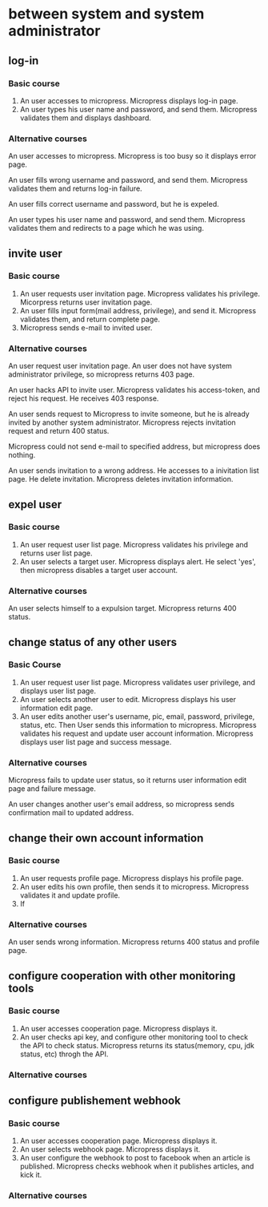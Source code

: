 # between system and system administrator

## log-in

### Basic course

1. An user accesses to micropress. Micropress displays log-in page.
1. An user types his user name and password, and send them. Micropress validates them and displays dashboard.

### Alternative courses

An user accesses to micropress. Micropress is too busy so it displays error page.

An user fills wrong username and password, and send them. Micropress validates them and returns log-in failure.

An user fills correct username and password, but he is expeled.

An user types his user name and password, and send them. Micropress validates them and redirects to a page which he was using.

## invite user

### Basic course

1. An user requests user invitation page. Micropress validates his privilege. Micorpress returns user invitation page.
1. An user fills input form(mail address, privilege), and send it. Micropress validates them, and return complete page.
1. Micropress sends e-mail to invited user.

### Alternative courses

An user request user invitation page. An user does not have system administrator privilege, so micropress returns 403 page.

An user hacks API to invite user. Micropress validates his access-token, and reject his request. He receives 403 response.

An user sends request to Micropress to invite someone, but he is already invited by another system administrator. Micropress rejects invitation request and return 400 status.

Micropress could not send e-mail to specified address, but micropress does nothing.

An user sends invitation to a wrong address. He accesses to a inivitation list page. He delete invitation. Micropress deletes invitation information.

## expel user

### Basic course

1. An user request user list page. Micropress validates his privilege and returns user list page.
1. An user selects a target user. Micropress displays alert. He select 'yes', then micropress disables a target user account.

### Alternative courses

An user selects himself to a expulsion target. Micropress returns 400 status.

## change status of any other users

### Basic Course

1. An user request user list page. Micropress validates user privilege, and displays user list page.
1. An user selects another user to edit. Micropress displays his user information edit page.
1. An user edits another user's username, pic, email, password, privilege, status, etc. Then User sends this information to micropress. Micropress validates his request and update user account information. Micropress displays user list page and success message.

### Alternative courses

Micropress fails to update user status, so it returns user information edit page and failure message.

An user changes another user's email address, so micropress sends confirmation mail to updated address.

## change their own account information

### Basic course

1. An user requests profile page. Micropress displays his profile page.
1. An user edits his own profile, then sends it to micropress. Micropress validates it and update profile.
1. If

### Alternative courses

An user sends wrong information. Micropress returns 400 status and profile page.

## configure cooperation with other monitoring tools

### Basic course

1. An user accesses cooperation page. Micropress displays it.
1. An user checks api key, and configure other monitoring tool to check the API to check status. Micropress returns its status(memory, cpu, jdk status, etc) throgh the API.

### Alternative courses

## configure publishement webhook

### Basic course

1. An user accesses cooperation page. Micropress displays it.
1. An user selects webhook page. Micropress displays it.
1. An user configure the webhook to post to facebook when an article is published. Micropress checks webhook when it publishes articles, and kick it.

### Alternative courses
